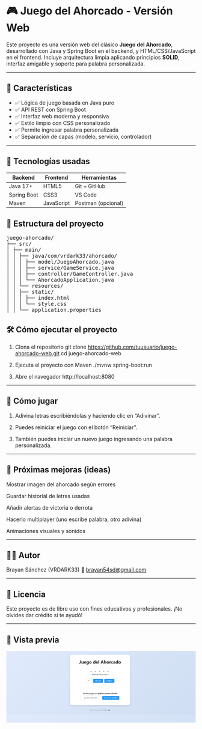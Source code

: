 # 🎮 Juego del Ahorcado - Versión Web

Este proyecto es una versión web del clásico **Juego del Ahorcado**, desarrollado con Java y Spring Boot en el backend, y HTML/CSS/JavaScript en el frontend. Incluye arquitectura limpia aplicando principios **SOLID**, interfaz amigable y soporte para palabra personalizada.

---

## 🚀 Características

- ✅ Lógica de juego basada en Java puro
- ✅ API REST con Spring Boot
- ✅ Interfaz web moderna y responsiva
- ✅ Estilo limpio con CSS personalizado
- ✅ Permite ingresar palabra personalizada
- ✅ Separación de capas (modelo, servicio, controlador)

---

## 🧠 Tecnologías usadas

| Backend        | Frontend     | Herramientas    |
|----------------|--------------|-----------------|
| Java 17+       | HTML5        | Git + GitHub    |
| Spring Boot    | CSS3         | VS Code         |
| Maven          | JavaScript   | Postman (opcional) |



## 📁 Estructura del proyecto
<pre>
juego-ahorcado/
├── src/
│ ├── main/
│ │ ├── java/com/vrdark33/ahorcado/
│ │ │ ├── model/JuegoAhorcado.java
│ │ │ ├── service/GameService.java
│ │ │ ├── controller/GameController.java
│ │ │ └── AhorcadoApplication.java
│ │ └── resources/
│ │ ├── static/
│ │ │ ├── index.html
│ │ │ └── style.css
│ │ └── application.properties
</pre>


## 🛠️ Cómo ejecutar el proyecto

 1. Clona el repositorio git clone https://github.com/tuusuario/juego-ahorcado-web.git cd juego-ahorcado-web

3. Ejecuta el proyecto con Maven
./mvnw spring-boot:run

4. Abre el navegador
http://localhost:8080

---

## 🧪 Cómo jugar
1. Adivina letras escribiéndolas y haciendo clic en “Adivinar”.

2. Puedes reiniciar el juego con el botón “Reiniciar”.

3. También puedes iniciar un nuevo juego ingresando una palabra personalizada.
   
---

## 🎯 Próximas mejoras (ideas)
Mostrar imagen del ahorcado según errores

Guardar historial de letras usadas

Añadir alertas de victoria o derrota

Hacerlo multiplayer (uno escribe palabra, otro adivina)

Animaciones visuales y sonidos

---

## 👨‍💻 Autor
Brayan Sánchez (VRDARK33)
📧 brayan54sd@gmail.com


---

## 📝 Licencia 
Este proyecto es de libre uso con fines educativos y profesionales. ¡No olvides dar crédito si te ayudó!

---

 ## 📸 Vista previa

![Captura del juego](assets/image.png)

